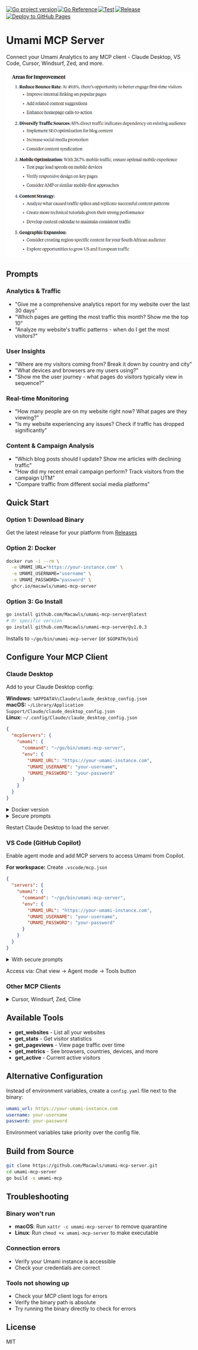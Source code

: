 <div style="display: flex; flex-wrap: wrap; gap: 2px">

  <a href="https://badge.fury.io/go/github.com%2FMacawls%2Fumami-mcp-server">
    <img src="https://badge.fury.io/go/github.com%2Fmacawls%2Fumami-mcp-server.svg" alt="Go project version" />
  </a>

  <a href="https://pkg.go.dev/github.com/Macawls/umami-mcp-server">
    <img src="https://pkg.go.dev/badge/github.com/Macawls/umami-mcp-server.svg" alt="Go Reference" />
  </a>

  <a href="https://github.com/Macawls/umami-mcp-server/actions/workflows/test.yml">
    <img src="https://github.com/Macawls/umami-mcp-server/actions/workflows/test.yml/badge.svg" alt="Test" />
  </a>

  <a href="https://github.com/Macawls/umami-mcp-server/actions/workflows/release.yml">
    <img src="https://github.com/Macawls/umami-mcp-server/actions/workflows/release.yml/badge.svg" alt="Release" />
  </a>

  <a href="https://github.com/Macawls/umami-mcp-server/actions/workflows/pages.yml">
    <img src="https://github.com/Macawls/umami-mcp-server/actions/workflows/pages.yml/badge.svg" alt="Deploy to GitHub Pages" />
  </a>

</div>

# Umami MCP Server

Connect your Umami Analytics to any MCP client - Claude Desktop, VS Code, Cursor, Windsurf, Zed, and more.

<img src=".github/workflows/insights.PNG" height="500">

## Prompts

### Analytics & Traffic

- "Give me a comprehensive analytics report for my website over the last 30 days"
- "Which pages are getting the most traffic this month? Show me the top 10"
- "Analyze my website's traffic patterns - when do I get the most visitors?"

### User Insights

- "Where are my visitors coming from? Break it down by country and city"
- "What devices and browsers are my users using?"
- "Show me the user journey - what pages do visitors typically view in sequence?"

### Real-time Monitoring

- "How many people are on my website right now? What pages are they viewing?"
- "Is my website experiencing any issues? Check if traffic has dropped significantly"

### Content & Campaign Analysis

- "Which blog posts should I update? Show me articles with declining traffic"
- "How did my recent email campaign perform? Track visitors from the campaign UTM"
- "Compare traffic from different social media platforms"

## Quick Start

### Option 1: Download Binary

Get the latest release for your platform from [Releases](https://github.com/Macawls/umami-mcp-server/releases)

### Option 2: Docker

```bash
docker run -i --rm \
  -e UMAMI_URL="https://your-instance.com" \
  -e UMAMI_USERNAME="username" \
  -e UMAMI_PASSWORD="password" \
  ghcr.io/macawls/umami-mcp-server
```

### Option 3: Go Install

```bash
go install github.com/Macawls/umami-mcp-server@latest
# Or specific version
go install github.com/Macawls/umami-mcp-server@v1.0.3
```

Installs to `~/go/bin/umami-mcp-server` (or `$GOPATH/bin`)

## Configure Your MCP Client

### Claude Desktop

Add to your Claude Desktop config:

**Windows:** `%APPDATA%\Claude\claude_desktop_config.json`  
**macOS:** `~/Library/Application Support/Claude/claude_desktop_config.json`  
**Linux:** `~/.config/Claude/claude_desktop_config.json`

```json
{
  "mcpServers": {
    "umami": {
      "command": "~/go/bin/umami-mcp-server",
      "env": {
        "UMAMI_URL": "https://your-umami-instance.com",
        "UMAMI_USERNAME": "your-username",
        "UMAMI_PASSWORD": "your-password"
      }
    }
  }
}
```

<details>
<summary>Docker version</summary>

```json
{
  "mcpServers": {
    "umami": {
      "command": "docker",
      "args": [
        "run",
        "-i",
        "--rm",
        "-e",
        "UMAMI_URL",
        "-e",
        "UMAMI_USERNAME",
        "-e",
        "UMAMI_PASSWORD",
        "ghcr.io/macawls/umami-mcp-server"
      ],
      "env": {
        "UMAMI_URL": "https://your-umami-instance.com",
        "UMAMI_USERNAME": "your-username",
        "UMAMI_PASSWORD": "your-password"
      }
    }
  }
}
```

</details>

<details>
<summary>Secure prompts</summary>

```json
{
  "mcpServers": {
    "umami": {
      "command": "~/go/bin/umami-mcp-server",
      "env": {
        "UMAMI_URL": "${input:umami_url}",
        "UMAMI_USERNAME": "${input:umami_username}",
        "UMAMI_PASSWORD": "${input:umami_password}"
      }
    }
  },
  "inputs": [
    {
      "type": "promptString",
      "id": "umami_url",
      "description": "Umami instance URL"
    },
    {
      "type": "promptString",
      "id": "umami_username",
      "description": "Umami username"
    },
    {
      "type": "promptString",
      "id": "umami_password",
      "description": "Umami password",
      "password": true
    }
  ]
}
```

</details>

Restart Claude Desktop to load the server.

### VS Code (GitHub Copilot)

Enable agent mode and add MCP servers to access Umami from Copilot.

**For workspace:** Create `.vscode/mcp.json`

```json
{
  "servers": {
    "umami": {
      "command": "~/go/bin/umami-mcp-server",
      "env": {
        "UMAMI_URL": "https://your-umami-instance.com",
        "UMAMI_USERNAME": "your-username",
        "UMAMI_PASSWORD": "your-password"
      }
    }
  }
}
```

<details>
<summary>With secure prompts</summary>

```json
{
  "inputs": [
    {
      "type": "promptString",
      "id": "umami_url",
      "description": "Umami instance URL"
    },
    {
      "type": "promptString",
      "id": "umami_username",
      "description": "Umami username"
    },
    {
      "type": "promptString",
      "id": "umami_password",
      "description": "Umami password",
      "password": true
    }
  ],
  "servers": {
    "umami": {
      "command": "~/go/bin/umami-mcp-server",
      "env": {
        "UMAMI_URL": "${input:umami_url}",
        "UMAMI_USERNAME": "${input:umami_username}",
        "UMAMI_PASSWORD": "${input:umami_password}"
      }
    }
  }
}
```

</details>

Access via: Chat view → Agent mode → Tools button

### Other MCP Clients

<details>
<summary>Cursor, Windsurf, Zed, Cline</summary>

**Cursor:** `Ctrl/Cmd + Shift + P` → "Cursor Settings" → MCP section

**Windsurf:** Settings → MCP Settings → Add MCP Server  
Config location: `%APPDATA%\windsurf\mcp_settings.json` (Windows)

**Zed:** Settings → `assistant.mcp_servers`

**Cline:** VS Code Settings → Extensions → Cline → MCP Servers

All use similar JSON format as above. Docker and secure prompts work the same way.

</details>

## Available Tools

- **get_websites** - List all your websites
- **get_stats** - Get visitor statistics
- **get_pageviews** - View page traffic over time
- **get_metrics** - See browsers, countries, devices, and more
- **get_active** - Current active visitors

## Alternative Configuration

Instead of environment variables, create a `config.yaml` file next to the binary:

```yaml
umami_url: https://your-umami-instance.com
username: your-username
password: your-password
```

Environment variables take priority over the config file.

## Build from Source

```bash
git clone https://github.com/Macawls/umami-mcp-server.git
cd umami-mcp-server
go build -o umami-mcp
```

## Troubleshooting

### Binary won't run

- **macOS**: Run `xattr -c umami-mcp-server` to remove quarantine
- **Linux**: Run `chmod +x umami-mcp-server` to make executable

### Connection errors

- Verify your Umami instance is accessible
- Check your credentials are correct

### Tools not showing up

- Check your MCP client logs for errors
- Verify the binary path is absolute
- Try running the binary directly to check for errors

## License

MIT
